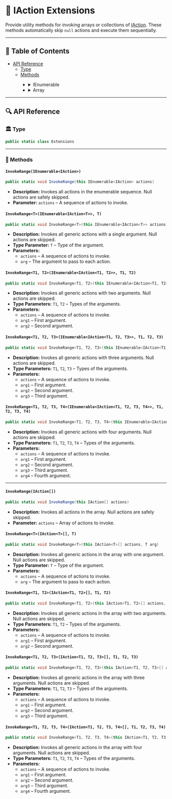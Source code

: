 # 🧩 IAction Extensions

Provide utility methods for invoking arrays or collections of [IAction](IActions.md). These methods automatically skip
`null` actions and execute them sequentially.

---

## 📑 Table of Contents

<ul>
  <li>
      <summary><a href="#-api-reference">API Reference</a></summary>
      <ul>
        <li><a href="#-type">Type</a></li>
        <li><a href="#-methods">Methods</a></li>
          <ul>
          <li>
          <details>
            <summary>IEnumerable</summary>
            <ul>
              <li><a href="#invokerangeienumerableiaction">InvokeRange(IEnumerable&lt;IAction&gt;)</a></li>
              <li><a href="#invokerangetiactiont-t">InvokeRange&lt;T&gt;(IEnumerable&lt;IAction&lt;T&gt;&gt;, T)</a></li>
              <li><a href="#invokeranget1-t2ienumerableiactiont1-t2-t1-t2">InvokeRange&lt;T1, T2&gt;(IEnumerable&lt;IAction&lt;T1, T2&gt;&gt;, T1, T2)</a></li>
              <li><a href="#invokeranget1-t2-t3ienumerableiactiont1-t2-t3-t1-t2-t3">InvokeRange&lt;T1, T2, T3&gt;(IEnumerable&lt;IAction&lt;T1, T2, T3&gt;&gt;, T1, T2, T3)</a></li>
              <li><a href="#invokeranget1-t2-t3-t4ienumerableiactiont1-t2-t3-t4-t1-t2-t3-t4">InvokeRange&lt;T1, T2, T3, T4&gt;(IEnumerable&lt;IAction&lt;T1, T2, T3, T4&gt;&gt;, T1, T2, T3, T4)</a></li>
            </ul>
          </details>
        </li>
        <li>
          <details>
            <summary>Array</summary>
            <ul>
              <li><a href="#invokerangeiaction">InvokeRange(IAction[])</a></li>
              <li><a href="#invokerangetiactiont-t">InvokeRange&lt;T&gt;(IAction&lt;T&gt;[], T)</a></li>
              <li><a href="#invokeranget1-t2iactiont1-t2-t1-t2">InvokeRange&lt;T1, T2&gt;(IAction&lt;T1, T2&gt;[], T1, T2)</a></li>
              <li><a href="#invokeranget1-t2-t3iactiont1-t2-t3-t1-t2-t3">InvokeRange&lt;T1, T2, T3&gt;(IAction&lt;T1, T2, T3&gt;[], T1, T2, T3)</a></li>
              <li><a href="#invokeranget1-t2-t3-t4iactiont1-t2-t3-t4-t1-t2-t3-t4">InvokeRange&lt;T1, T2, T3, T4&gt;(IAction&lt;T1, T2, T3, T4&gt;[], T1, T2, T3, T4)</a></li>
            </ul>
          </details>
        </li>
        </ul>
      </ul>
  </li>
</ul>

---

<!--

## 🗂 Examples of Usage

Below are examples of using `InvokeRange` extension method for collections and arrays:

#### `IEnumerable<IAction>`

```csharp
IEnumerable<IAction> actions = new HashSet<IAction> { action1, null, action2 };
actions.InvokeRange(); // Invokes action1 and action2, skips null
```

#### `IEnumerable<IAction<T>>`

```csharp
IEnumerable<IAction<GameObject>> actions = new HashSet<IAction<GameObject>> { action1, null };
actions.InvokeRange(someGameObject); // Invokes non-null actions
```

#### `IEnumerable<IAction<T1, T2>>`

```csharp
IEnumerable<IAction<GameObject, int>> actions = new HashSet<IAction<GameObject, int>> { action1, action2 };
actions.InvokeRange(go, 5); // Invokes each non-null action
```

#### `IEnumerable<IAction<T1, T2, T3>>`

```csharp
IEnumerable<IAction<GameObject, int, string>> actions = new HashSet<IAction<GameObject, int, string>> { action1 };
actions.InvokeRange(go, 5, "Hello"); // Invokes each non-null action
```

#### `IEnumerable<IAction<T1, T2, T3, T4>>`

```csharp
IEnumerable<IAction<GameObject, int, string, bool>> actions = new HashSet<IAction<GameObject, int, string, bool>> { action1 };
actions.InvokeRange(go, 5, "Hello", true); // Invokes each non-null action
```

---

#### `IAction[]`

```csharp
IAction[] actions = new IAction[] { action1, null, action2 };
actions.InvokeRange(); // Invokes action1 and action2
```

#### `IAction<T>[]`

```csharp
IAction<GameObject>[] actions = new IAction<GameObject>[] { action1, null };
actions.InvokeRange(someGameObject);
```

#### `IAction<T1, T2>[]`

```csharp
IAction<GameObject, int>[] actions = new IAction<GameObject, int>[] { action1, action2 };
actions.InvokeRange(go, 5);
```

#### `IAction<T1, T2, T3>[]`

```csharp
IAction<GameObject, int, string>[] actions = new IAction<GameObject, int, string>[] { action1 };
actions.InvokeRange(go, 5, "Hello");
```

#### `IAction<T1, T2, T3, T4>[]`

```csharp
IAction<GameObject, int, string, bool>[] actions = new IAction<GameObject, int, string, bool>[] { action1 };
actions.InvokeRange(go, 5, "Hello", true);
```

---

-->

## 🔍 API Reference

### 🏛️ Type <div id="-type"></div>

```csharp
public static class Extensions
```

---

### 🏹 Methods

#### `InvokeRange(IEnumerable<IAction>)`

```csharp
public static void InvokeRange(this IEnumerable<IAction> actions)
```

- **Description:** Invokes all actions in the enumerable sequence. Null actions are safely skipped.
- **Parameter:** `actions` – A sequence of actions to invoke.

#### `InvokeRange<T>(IEnumerable<IAction<T>>, T)`

```csharp
public static void InvokeRange<T>(this IEnumerable<IAction<T>> actions, T arg)
```

- **Description:** Invokes all generic actions with a single argument. Null actions are skipped.
- **Type Parameter:** `T` – Type of the argument.
- **Parameters:**
    - `actions` – A sequence of actions to invoke.
    - `arg` – The argument to pass to each action.

#### `InvokeRange<T1, T2>(IEnumerable<IAction<T1, T2>>, T1, T2)`

```csharp
public static void InvokeRange<T1, T2>(this IEnumerable<IAction<T1, T2>> actions, T1 arg1, T2 arg2)
```

- **Description:** Invokes all generic actions with two arguments. Null actions are skipped.
- **Type Parameters:** `T1`, `T2` – Types of the arguments.
- **Parameters:**
    - `actions` – A sequence of actions to invoke.
    - `arg1` – First argument.
    - `arg2` – Second argument.

#### `InvokeRange<T1, T2, T3>(IEnumerable<IAction<T1, T2, T3>>, T1, T2, T3)`

```csharp
public static void InvokeRange<T1, T2, T3>(this IEnumerable<IAction<T1, T2, T3>> actions, T1 arg1, T2 arg2, T3 arg3)
```

- **Description:** Invokes all generic actions with three arguments. Null actions are skipped.
- **Type Parameters:** `T1`, `T2`, `T3` – Types of the arguments.
- **Parameters:**
    - `actions` – A sequence of actions to invoke.
    - `arg1` – First argument.
    - `arg2` – Second argument.
    - `arg3` – Third argument.

#### `InvokeRange<T1, T2, T3, T4>(IEnumerable<IAction<T1, T2, T3, T4>>, T1, T2, T3, T4)`

```csharp
public static void InvokeRange<T1, T2, T3, T4>(this IEnumerable<IAction<T1, T2, T3, T4>> actions, T1 arg1, T2 arg2, T3 arg3, T4 arg4)
```

- **Description:** Invokes all generic actions with four arguments. Null actions are skipped.
- **Type Parameters:** `T1`, `T2`, `T3`, `T4` – Types of the arguments.
- **Parameters:**
    - `actions` – A sequence of actions to invoke.
    - `arg1` – First argument.
    - `arg2` – Second argument.
    - `arg3` – Third argument.
    - `arg4` – Fourth argument.

---

#### `InvokeRange(IAction[])`

```csharp
public static void InvokeRange(this IAction[] actions)
```

- **Description:** Invokes all actions in the array. Null actions are safely skipped.
- **Parameter:** `actions` – Array of actions to invoke.

#### `InvokeRange<T>(IAction<T>[], T)`

```csharp
public static void InvokeRange<T>(this IAction<T>[] actions, T arg)
```

- **Description:** Invokes all generic actions in the array with one argument. Null actions are skipped.
- **Type Parameter:** `T` – Type of the argument.
- **Parameters:**
    - `actions` – A sequence of actions to invoke.
    - `arg` – The argument to pass to each action.

#### `InvokeRange<T1, T2>(IAction<T1, T2>[], T1, T2)`

```csharp
public static void InvokeRange<T1, T2>(this IAction<T1, T2>[] actions, T1 arg1, T2 arg2)
```

- **Description:** Invokes all generic actions in the array with two arguments. Null actions are skipped.
- **Type Parameters:** `T1`, `T2` – Types of the arguments.
- **Parameters:**
    - `actions` – A sequence of actions to invoke.
    - `arg1` – First argument.
    - `arg2` – Second argument.

#### `InvokeRange<T1, T2, T3>(IAction<T1, T2, T3>[], T1, T2, T3)`

```csharp
public static void InvokeRange<T1, T2, T3>(this IAction<T1, T2, T3>[] actions, T1 arg1, T2 arg2, T3 arg3)
```

- **Description:** Invokes all generic actions in the array with three arguments. Null actions are skipped.
- **Type Parameters:** `T1`, `T2`, `T3` – Types of the arguments.
- **Parameters:**
    - `actions` – A sequence of actions to invoke.
    - `arg1` – First argument.
    - `arg2` – Second argument.
    - `arg3` – Third argument.

#### `InvokeRange<T1, T2, T3, T4>(IAction<T1, T2, T3, T4>[], T1, T2, T3, T4)`

```csharp
public static void InvokeRange<T1, T2, T3, T4>(this IAction<T1, T2, T3, T4>[] actions, T1 arg1, T2 arg2, T3 arg3, T4 arg4)
```

- **Description:** Invokes all generic actions in the array with four arguments. Null actions are skipped.
- **Type Parameters:** `T1`, `T2`, `T3`, `T4` – Types of the arguments.
- **Parameters:**
    - `actions` – A sequence of actions to invoke.
    - `arg1` – First argument.
    - `arg2` – Second argument.
    - `arg3` – Third argument.
    - `arg4` – Fourth argument.